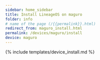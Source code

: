 ```yaml
---
sidebar: home_sidebar
title: Install LineageOS on maguro
folder: info
# name of the page (/{{permalink}}.html)
redirect_from: maguro_install.html
permalink: /devices/maguro/install
device: maguro
---
```

{% include templates/device_install.md %}
